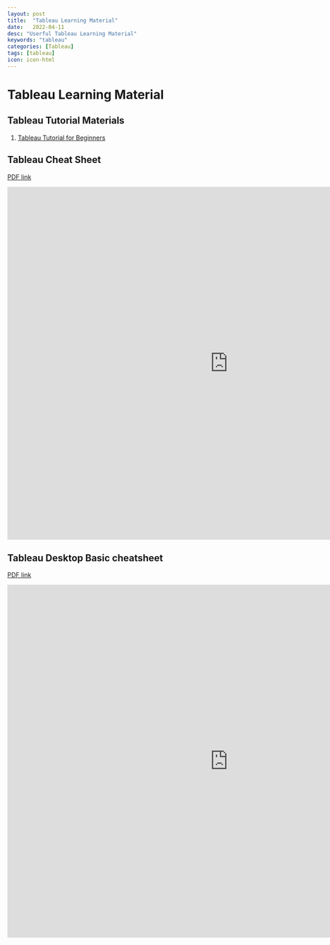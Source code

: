 ```yaml
---
layout: post
title:  "Tableau Learning Material"
date:   2022-04-11
desc: "Userful Tableau Learning Material"
keywords: "tableau"
categories: [Tableau]
tags: [tableau]
icon: icon-html
---
```


# Tableau Learning Material

## Tableau Tutorial Materials

1. [Tableau Tutorial for Beginners](https://intellipaat.com/blog/tutorial/tableau-tutorial/)

## Tableau Cheat Sheet

[PDF link](https://ellenguo0928.github.io/my-git-home/static/assets/files/tableau-cheat-sheet.pdf)
 
<!-- Embed PDF File -->
<iframe src="https://ellenguo0928.github.io/my-git-home/static/assets/files/tableau-cheat-sheet.pdf" style="width:1000px; height:800px;" frameborder="0" allowfullscreen></iframe>


## Tableau Desktop Basic cheatsheet


[PDF link](https://ellenguo0928.github.io/my-git-home/static/assets/files/tableau-desktop-basics.pdf)
 
<!-- Embed PDF File -->
<iframe src="https://ellenguo0928.github.io/my-git-home/static/assets/files/tableau-desktop-basics.pdf" style="width:1000px; height:800px;" frameborder="0" allowfullscreen></iframe>